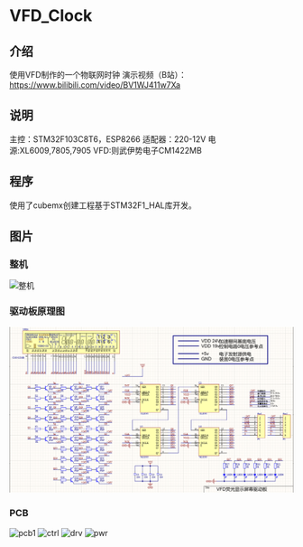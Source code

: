 # VFD_Clock
## 介绍
使用VFD制作的一个物联网时钟 演示视频（B站）：https://www.bilibili.com/video/BV1WJ411w7Xa
## 说明
主控：STM32F103C8T6，ESP8266 适配器：220-12V 电源:XL6009,7805,7905 VFD:则武伊势电子CM1422MB 
## 程序
使用了cubemx创建工程基于STM32F1_HAL库开发。

## 图片
### 整机
![整机](https://github.com/kerisu/VFD_Clock/blob/master/photo/overview.png)

### 驱动板原理图
![原理图](https://github.com/kerisu/VFD_Clock/blob/master/photo/sch.png)

### PCB
![pcb1](https://github.com/kerisu/VFD_Clock/blob/master/photo/pcb1.png)
![ctrl](https://github.com/kerisu/VFD_Clock/blob/master/photo/ctrl.png)
![drv](https://github.com/kerisu/VFD_Clock/blob/master/photo/drv.png)
![pwr](https://github.com/kerisu/VFD_Clock/blob/master/photo/pwr.png)
